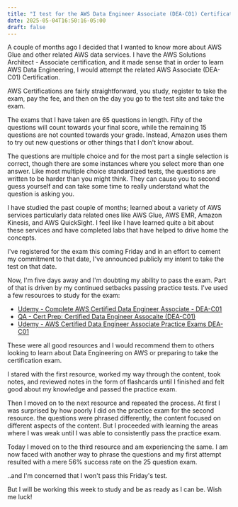 ```yaml
---
title: "I test for the AWS Data Engineer Associate (DEA-C01) Certification in five days"
date: 2025-05-04T16:50:16-05:00
draft: false
---
```


A couple of months ago I decided that I wanted to know more about AWS Glue and other related AWS data services. I have the AWS Solutions Architect - Associate certification, and it made sense that in order to learn AWS Data Engineering, I would attempt the related AWS Associate (DEA-C01) Certification.

AWS Certifications are fairly straightforward, you study, register to take the exam, pay the fee, and then on the day you go to the test site and take the exam.

The exams that I have taken are 65 questions in length. Fifty of the questions will count towards your final score, while the remaining 15 questions are not counted towards your grade. Instead, Amazon uses them to try out new questions or other things that I don't know about.

The questions are multiple choice and for the most part a single selection is correct, though there are some instances where you select more than one answer. Like most multiple choice standardized tests, the questions are written to be harder than you might think. They can cause you to second guess yourself and can take some time to really understand what the question is asking you.

I have studied the past couple of months; learned about a variety of AWS services particularly data related ones like AWS Glue, AWS EMR, Amazon Kinesis, and AWS QuickSight. I feel like I have learned quite a bit about these services and have completed labs that have helped to drive home the concepts.

I've registered for the exam this coming Friday and in an effort to cement my commitment to that date, I've announced publicly my intent to take the test on that date.

Now, I'm five days away and I'm doubting my ability to pass the exam. Part of that is driven by my continued setbacks passing practice tests. I've used a few resources to study for the exam:

- [Udemy - Complete AWS Certified Data Engineer Associate - DEA-C01](https://www.udemy.com/course/aws-certified-data-engineer-associate-dea-c01/)
- [QA - Cert Prep: Certified Data Engineer Assocaite (DEA-C01)](https://platform.qa.com/exam/landing/42032/)
- [Udemy - AWS Certified Data Engineer Associate Practice Exams DEA-C01](https://www.udemy.com/course/aws-certified-data-engineer-associate-practice-exams-dea/)

These were all good resources and I would recommend them to others looking to learn about Data Engineering on AWS or preparing to take the certification exam.

I stared with the first resource, worked my way through the content, took notes, and reviewed notes in the form of flashcards until I finished and felt good about my knowledge and passed the practice exam.

Then I moved on to the next resource and repeated the process. At first I was surprised by how poorly I did on the practice exam for the second resource. the questions were phrased differently, the content focused on different aspects of the content. But I proceeded with learning the areas where I was weak until I was able to consistently pass the practice exam.

Today I moved on to the third resource and am experiencing the same. I am now faced with another way to phrase the questions and my first attempt resulted with a mere 56% success rate on the 25 question exam.

..and I'm concerned that I won't pass this Friday's test.

But I will be working this week to study and be as ready as I can be. Wish me luck!
